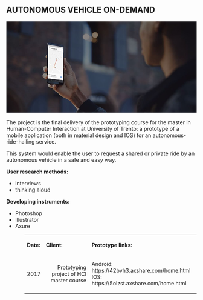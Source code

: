 
## AUTONOMOUS VEHICLE ON-DEMAND
<img src="https://github.com/gobrac/Portfolio/raw/master/images/auto.jpg"/>

The project is the final delivery of the prototyping course for the master in Human-Computer Interaction at University of Trento: a prototype of a mobile application (both in material design and IOS) for an autonomous-ride-hailing service.

This system would enable the user to request a shared or private ride by an autonomous vehicle in a safe and easy way.

**User research methods:**
<ul>
<li>interviews
<li>thinking aloud
</ul>

**Developing instruments:**
<ul>
<li>Photoshop
<li>Illustrator
<li>Axure
<ul>
  
  <table>
  <tr>
    <th><p align="left">Date:       </th></p>
    <th><p align="left">Client:       </th></p>
    <th><p align="left">Prototype links:       </th></p>
      <tr>
    <td><p align="right"> 2017              </th></p></td>
    <td><p align="right"> Prototyping project of HCI master course             </th></p></td>
    <td><p align="left"> Android: https://42bvh3.axshare.com/home.html </br>IOS: https://5olzst.axshare.com/home.html           </th></td>
  </tr>
  </tr>
</table>

